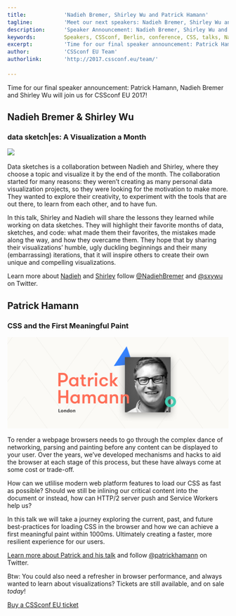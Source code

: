 ```yaml
---
title:            'Nadieh Bremer, Shirley Wu and Patrick Hamann'
tagline:          'Meet our next speakers: Nadieh Bremer, Shirley Wu and Patrick Hamann'
description:      'Speaker Announcement: Nadieh Bremer, Shirley Wu and Patrick Hamann'
keywords:         Speakers, CSSconf, Berlin, conference, CSS, talks, Nadieh Bremer, Shirley Wu, Patrick Hamann
excerpt:          'Time for our final speaker announcement: Patrick Hamann, Nadieh Bremer and Shirley Wu will join us for CSSconf EU 2017!'
author:           'CSSconf EU Team'
authorlink:       'http://2017.cssconf.eu/team/'

---
```


Time for our final speaker announcement: Patrick Hamann, Nadieh Bremer and Shirley Wu will join us for CSSconf EU 2017! 

## Nadieh Bremer & Shirley Wu
### data sketch|es: A Visualization a Month

![](nadieh-shirley-blog.png)

Data sketches is a collaboration between Nadieh and Shirley, where they choose a topic and visualize it by the end of the month. The collaboration started for many reasons: they weren’t creating as many personal data visualization projects, so they were looking for the motivation to make more. They wanted to explore their creativity, to experiment with the tools that are out there, to learn from each other, and to have fun. 

In this talk, Shirley and Nadieh will share the lessons they learned while working on data sketches. They will highlight their favorite months of data, sketches, and code: what made them their favorites, the mistakes made along the way, and how they overcame them. They hope that by sharing their visualizations’ humble, ugly duckling beginnings and their many (embarrassing) iterations, that it will inspire others to create their own unique and compelling visualizations.

Learn more about [Nadieh](http://2017.cssconf.eu/speakers/nadieh-bremer.html) and [Shirley](http://2017.cssconf.eu/speakers/shirley-wu.html) follow [@NadiehBremer](https://twitter.com/NadiehBremer) and [@sxywu](https://twitter.com/sxywu) on Twitter.


## Patrick Hamann
### CSS and the First Meaningful Paint

![](patrick-hamann-blog.png)

To render a webpage browsers needs to go through the complex dance of networking, parsing and painting before any content can be displayed to your user. Over the years, we’ve developed mechanisms and hacks to aid the browser at each stage of this process, but these have always come at some cost or trade-off.

How can we utlilise modern web platform features to load our CSS as fast as possible? Should we still be inlining our critical content into the document or instead, how can HTTP/2 server push and Service Workers help us? 

In this talk we will take a journey exploring the current, past, and future best-practices for loading CSS in the browser and how we can achieve a first meaningful paint within 1000ms. Ultimately creating a faster, more resilient experience for our users.


[Learn more about Patrick and his talk](http://2017.cssconf.eu/speakers/patrick-hamann.html) and follow [@patrickhamann](https://twitter.com/patrickhamann) on Twitter.



Btw: You could also need a refresher in browser performance, and always wanted to learn about visualizations? Tickets are still available, and on sale *today*!

<a href="https://tito.io/cssconfeu/cssconfeu-2017" class="btn--special">
  <span class="btn__span" data-hover="Buy CSSconf EU Ticket">Buy a CSSconf EU ticket</span>
</a>
